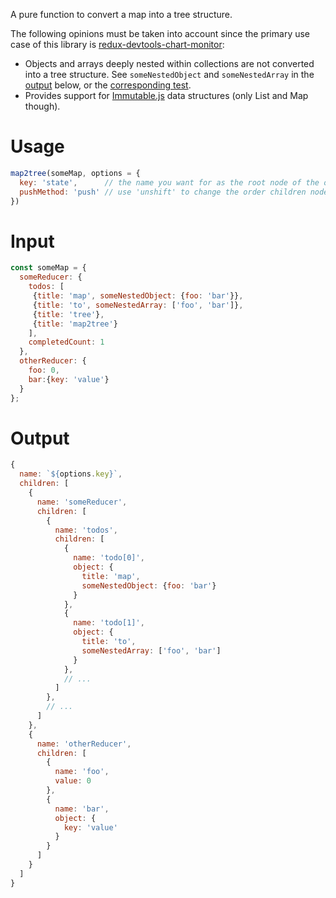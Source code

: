 A pure function to convert a map into a tree structure.

The following opinions must be taken into account since the primary use case of this library is [redux-devtools-chart-monitor](https://github.com/romseguy/redux-devtools-chart-monitor):

- Objects and arrays deeply nested within collections are not converted into a tree structure. See `someNestedObject` and `someNestedArray` in the [output](https://github.com/romseguy/map2tree#output) below, or the [corresponding test](https://github.com/romseguy/map2tree/blob/master/test/map2tree.js#L140).
- Provides support for [Immutable.js](https://github.com/facebook/immutable-js) data structures (only List and Map though).


# Usage


```javascript
map2tree(someMap, options = {
  key: 'state',      // the name you want for as the root node of the output tree
  pushMethod: 'push' // use 'unshift' to change the order children nodes are added
})
```

# Input

```javascript
const someMap = {
  someReducer: {
    todos: [
     {title: 'map', someNestedObject: {foo: 'bar'}},
     {title: 'to', someNestedArray: ['foo', 'bar']},
     {title: 'tree'},
     {title: 'map2tree'}
    ],
    completedCount: 1
  },
  otherReducer: {
    foo: 0,
    bar:{key: 'value'}
  }
};
```

# Output

```javascript
{
  name: `${options.key}`,
  children: [
    {
      name: 'someReducer',
      children: [
        {
          name: 'todos',
          children: [
            {
              name: 'todo[0]',
              object: {
                title: 'map',
                someNestedObject: {foo: 'bar'}
              }
            },
            {
              name: 'todo[1]',
              object: {
                title: 'to',
                someNestedArray: ['foo', 'bar']
              }
            },
            // ...
          ]
        },
        // ...
      ]
    },
    {
      name: 'otherReducer',
      children: [
        {
          name: 'foo',
          value: 0
        },
        {
          name: 'bar',
          object: {
            key: 'value'
          }
        }
      ]
    }
  ]
}
```
